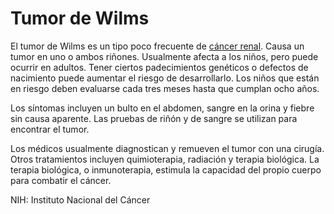 Tumor de Wilms
==============


El tumor de Wilms es un tipo poco frecuente de [cáncer renal](https://medlineplus.gov/spanish/kidneycancer.html). Causa un tumor en uno o ambos riñones. Usualmente afecta a los niños, pero puede ocurrir en adultos. Tener ciertos padecimientos genéticos o defectos de nacimiento puede aumentar el riesgo de desarrollarlo. Los niños que están en riesgo deben evaluarse cada tres meses hasta que cumplan ocho años. 


 Los síntomas incluyen un bulto en el abdomen, sangre en la orina y fiebre sin causa aparente. Las pruebas de riñón y de sangre se utilizan para encontrar el tumor.


Los médicos usualmente diagnostican y remueven el tumor con una cirugía. Otros tratamientos incluyen quimioterapia, radiación y terapia biológica. La terapia biológica, o inmunoterapia, estimula la capacidad del propio cuerpo para combatir el cáncer. 


NIH: Instituto Nacional del Cáncer 

